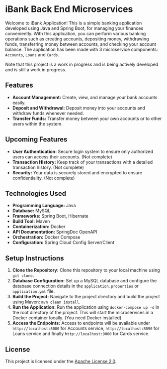 # iBank Back End Microservices

Welcome to iBank Application! This is a simple banking application developed using Java and Spring Boot, for managing your finances conveniently. With this application, you can perform various banking operations such as creating accounts, depositing money, withdrawing funds, transferring money between accounts, and checking your account balance. The application has been made with 3 microservice components: `Accounts`, `Loans` and `Cards`.

Note that this project is a work in progress and is being actively developed and is still a work in progress.


## Features
- **Account Management:** Create, view, and manage your bank accounts easily.
- **Deposit and Withdrawal:** Deposit money into your accounts and withdraw funds whenever needed.
- **Transfer Funds:** Transfer money between your own accounts or to other users within the system.


## Upcoming Features
- **User Authentication:** Secure login system to ensure only authorized users can access their accounts. (Not complete)
- **Transaction History:** Keep track of your transactions with a detailed transaction history. (Not complete)
- **Security:** Your data is securely stored and encrypted to ensure confidentiality. (Not complete)

## Technologies Used
- **Programming Language:** Java
- **Database:** MySQL
- **Frameworks:** Spring Boot, Hibernate
- **Build Tool:** Maven
- **Containerization:** Docker
- **API Documentation:** SpringDoc OpenAPI
- **Orchestration:** Docker Compose
- **Configuration:** Spring Cloud Config Server/Client

## Setup Instructions
1. **Clone the Repository:** Clone this repository to your local machine using `git clone`.
2. **Database Configuration:** Set up a MySQL database and configure the database connection details in the `application.properties` or `application.yml` file.
3. **Build the Project:** Navigate to the project directory and build the project using Maven: `mvn clean install`.
4. **Run the Application:** Run the application using `docker-compose up -d` in the root directory of the project. This will start the microservices in a Docker container locally. (You need Docker installed)
5. **Access the Endpoints:** Access to endpoints will be available under `http://localhost:8080` for Accounts service, `http://localhost:8090` for Loans service and finally `http://localhost:9000` for Cards service.


## License
This project is licensed under the [Apache License 2.0](http://www.apache.org/licenses/LICENSE-2.0).
